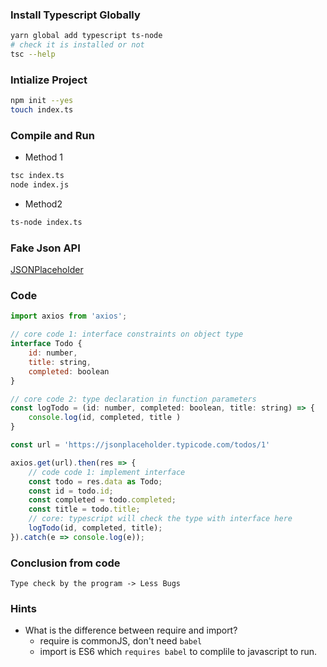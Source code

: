 ### Install Typescript Globally
```sh
yarn global add typescript ts-node
# check it is installed or not
tsc --help
```

### Intialize Project
```sh
npm init --yes
touch index.ts
```

### Compile and Run
- Method 1
```sh
tsc index.ts
node index.js
```
- Method2
```sh
ts-node index.ts
```

### Fake Json API
[JSONPlaceholder](https://jsonplaceholder.typicode.com/)

### Code
```javascript
import axios from 'axios';

// core code 1: interface constraints on object type
interface Todo {
    id: number,
    title: string,
    completed: boolean
}

// core code 2: type declaration in function parameters
const logTodo = (id: number, completed: boolean, title: string) => {
    console.log(id, completed, title )
}

const url = 'https://jsonplaceholder.typicode.com/todos/1'

axios.get(url).then(res => {
    // code code 1: implement interface
    const todo = res.data as Todo;
    const id = todo.id;
    const completed = todo.completed;
    const title = todo.title;
    // core: typescript will check the type with interface here
    logTodo(id, completed, title);
}).catch(e => console.log(e));
```
### Conclusion from code 
`Type check by the program -> Less Bugs`

### Hints
- What is the difference between require and import?
  - require is commonJS, don't need `babel`
  - import is ES6 which `requires babel` to complile to javascript to run.